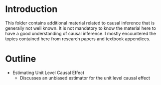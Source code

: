 # Introduction
This folder contains additional material related to causal inference that is generally not well known. It is not mandatory to know the material here to have a good understanding of causal inference. I mostly encountered the topics contained here from research papers and textbook appendices.

# Outline
* Estimating Unit Level Causal Effect
  - Discusses an unbiased estimator for the unit level causal effect
